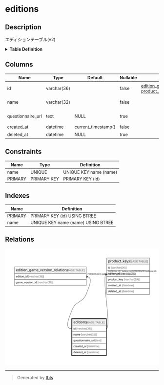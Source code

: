 # editions

## Description

エディションテーブル(v2)

<details>
<summary><strong>Table Definition</strong></summary>

```sql
CREATE TABLE `editions` (
  `id` varchar(36) NOT NULL,
  `name` varchar(32) NOT NULL,
  `questionnaire_url` text DEFAULT NULL,
  `created_at` datetime NOT NULL DEFAULT current_timestamp(),
  `deleted_at` datetime DEFAULT NULL,
  PRIMARY KEY (`id`),
  UNIQUE KEY `name` (`name`)
) ENGINE=InnoDB DEFAULT CHARSET=utf8mb4
```

</details>

## Columns

| Name | Type | Default | Nullable | Children | Parents | Comment |
| ---- | ---- | ------- | -------- | -------- | ------- | ------- |
| id | varchar(36) |  | false | [edition_game_version_relations](edition_game_version_relations.md) [product_keys](product_keys.md) |  | エディションUUID |
| name | varchar(32) |  | false |  |  | エディション名 |
| questionnaire_url | text | NULL | true |  |  | アンケートURL |
| created_at | datetime | current_timestamp() | false |  |  | 作成日時 |
| deleted_at | datetime | NULL | true |  |  | 削除日時 |

## Constraints

| Name | Type | Definition |
| ---- | ---- | ---------- |
| name | UNIQUE | UNIQUE KEY name (name) |
| PRIMARY | PRIMARY KEY | PRIMARY KEY (id) |

## Indexes

| Name | Definition |
| ---- | ---------- |
| PRIMARY | PRIMARY KEY (id) USING BTREE |
| name | UNIQUE KEY name (name) USING BTREE |

## Relations

![er](editions.svg)

---

> Generated by [tbls](https://github.com/k1LoW/tbls)
